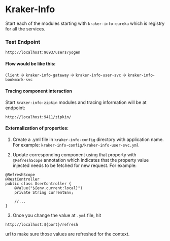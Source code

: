 # Kraker-Info

Start each of the modules starting with `kraker-info-eureka` which is registry for all the services.

### Test Endpoint

```$xslt
http://localhost:9093/users/yogen
```
#### Flow would be like this:

`Client` -> `kraker-info-gateway` -> `kraker-info-user-svc` -> `kraker-info-bookmark-svc`

#### Tracing component interaction

Start `kraker-info-zipkin` modules and tracing information will be at endpoint:

```
http://localhost:9411/zipkin/
```

#### Externalization of properties:
1. Create a .yml file in `kraker-info-config` directory with application name.
For example: `kraker-info-config/kraker-info-user-svc.yml`

2. Update corresponding component using that property with `@RefreshScope` annotation which indicates that the property value injected needs to be fetched for new request.
For example:

```
@RefreshScope
@RestController
public class UserController {
    @Value("${env.current:local}")
    private String currentEnv;
    
    //...
}
```

3. Once you change the value at `.yml` file, hit 

```$xslt
http://localhost:${port}/refresh
```
url to make sure those values are refreshed for the context.
